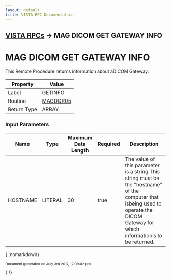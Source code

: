 ```yaml
---
layout: default
title: VISTA RPC Documentation
---
```


## [VISTA RPCs](TableOfContents) &#8594; MAG DICOM GET GATEWAY INFO
# MAG DICOM GET GATEWAY INFO

This Remote Procedure returns information about aDICOM Gateway.

Property | Value
--- | ---
Label | GETINFO
Routine | [MAGDQR05](http://code.osehra.org/dox/Routine_MAGDQR05_source.html)
Return Type | ARRAY


### Input Parameters

Name | Type | Maximum Data Length | Required | Description
--- | --- | --- | --- | ---
HOSTNAME | LITERAL | 30 | true | The value of this parameter is a string.This string must be the &quot;hostname&quot; of the computer that isbeing used to operate the DICOM Gateway for which informationis to be returned.



{::nomarkdown} <br/><p style="font-size: 11px">Document generated on July 3rd 2017, 12:09:02 pm</p>{:/}
